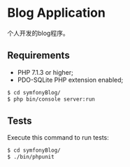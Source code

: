 Blog Application
========================

个人开发的blog程序。

Requirements
------------

  * PHP 7.1.3 or higher;
  * PDO-SQLite PHP extension enabled;

```bash
$ cd symfonyBlog/
$ php bin/console server:run
```

Tests
-----

Execute this command to run tests:

```bash
$ cd symfonyBlog/
$ ./bin/phpunit
```
